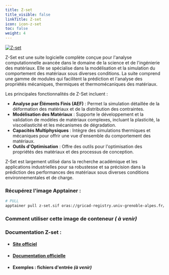 ```yaml
---
title: Z-set
title_visible: false
linkTitle: Z-set
icon: icon-z-set
toc: false
weight: 4
---
```


<a href="http://www.zset-software.com/" target="_blank">
    <img alt="Z-set" class="logo-z-set">
</a>

Z-Set est une suite logicielle complète conçue pour l'analyse computationnelle avancée dans le domaine de la science et de l'ingénierie des matériaux. Elle se spécialise dans la modélisation et la simulation du comportement des matériaux sous diverses conditions. La suite comprend une gamme de modules qui facilitent la prédiction et l'analyse des propriétés mécaniques, thermiques et thermomécaniques des matériaux.

Les principales fonctionnalités de Z-Set incluent :

- **Analyse par Éléments Finis (AEF)** : Permet la simulation détaillée de la déformation des matériaux et de la distribution des contraintes.
- **Modélisation des Matériaux** : Supporte le développement et la validation de modèles de matériaux complexes, incluant la plasticité, la viscoélasticité et les mécanismes de dégradation.
- **Capacités Multiphysiques** : Intègre des simulations thermiques et mécaniques pour offrir une vue d'ensemble du comportement des matériaux.
- **Outils d'Optimisation** : Offre des outils pour l'optimisation des propriétés des matériaux et des processus de conception.

Z-Set est largement utilisé dans la recherche académique et les applications industrielles pour sa robustesse et sa précision dans la prédiction des performances des matériaux sous diverses conditions environnementales et de charge.

### Récupérez l'image Apptainer :

```bash
# PULL
apptainer pull z-set.sif oras://gricad-registry.univ-grenoble-alpes.fr/diamond/apptainer/apptainer-singularity-projects/z-set.sif:latest
```

### Comment utiliser cette image de conteneur _( à venir)_

### Documentation Z-set :

- #### <a href="http://www.zset-software.com/" target="_blank">Site officiel</a>

- #### <a href="http://www.zset-software.com/support/manuals/" target="_blank">Documentation officielle</a>

- #### Exemples : fichiers d'entrée _(à venir)_
